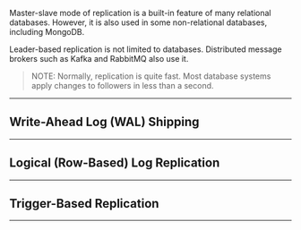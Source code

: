 Master-slave mode of replication is a built-in feature of many relational databases. However, it is also used in some non-relational databases, including MongoDB. 

Leader-based replication is not limited to databases. Distributed message brokers such as Kafka and RabbitMQ also use it. 

> NOTE: Normally, replication is quite fast. Most database systems apply changes to followers in less than a second. 

---
## Write-Ahead Log (WAL) Shipping

---
## Logical (Row-Based) Log Replication

---
## Trigger-Based Replication

---









